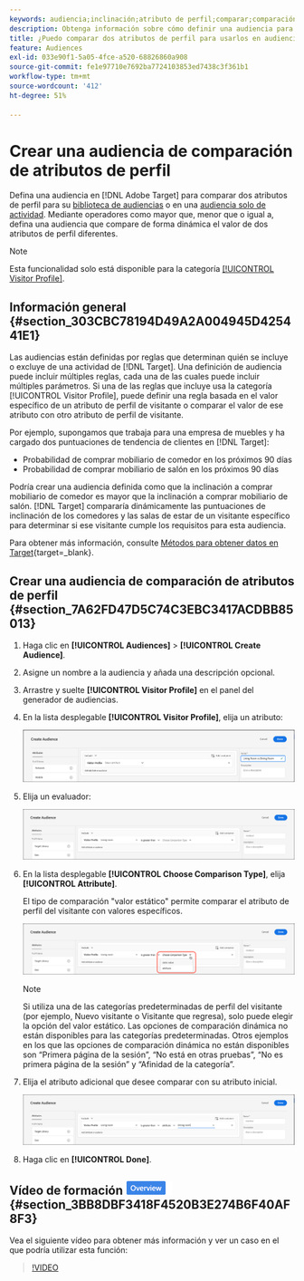 ```yaml
---
keywords: audiencia;inclinación;atributo de perfil;comparar;comparación;crear audiencia;creación de audiencia
description: Obtenga información sobre cómo definir una audiencia para comparar dos atributos de perfil.
title: ¿Puedo comparar dos atributos de perfil para usarlos en audiencias?
feature: Audiences
exl-id: 033e90f1-5a05-4fce-a520-68826860a908
source-git-commit: fe1e97710e7692ba7724103853ed7438c3f361b1
workflow-type: tm+mt
source-wordcount: '412'
ht-degree: 51%

---
```


# Crear una audiencia de comparación de atributos de perfil

Defina una audiencia en [!DNL Adobe Target] para comparar dos atributos de perfil para su [biblioteca de audiencias](/help/main/c-target/c-audiences/audiences.md) o en una [audiencia solo de actividad](/help/main/c-target/creating-activity-only-audience.md). Mediante operadores como mayor que, menor que o igual a, defina una audiencia que compare de forma dinámica el valor de dos atributos de perfil diferentes.

>[!NOTE]
>
>Esta funcionalidad solo está disponible para la categoría [[!UICONTROL Visitor Profile]](/help/main/c-target/c-audiences/c-target-rules/visitor-profile.md#concept_E972690B9A4C4372A34229FA37EDA38E).

## Información general {#section_303CBC78194D49A2A004945D425441E1}

Las audiencias están definidas por reglas que determinan quién se incluye o excluye de una actividad de [!DNL Target]. Una definición de audiencia puede incluir múltiples reglas, cada una de las cuales puede incluir múltiples parámetros. Si una de las reglas que incluye usa la categoría [!UICONTROL Visitor Profile], puede definir una regla basada en el valor específico de un atributo de perfil de visitante o comparar el valor de ese atributo con otro atributo de perfil de visitante.

Por ejemplo, supongamos que trabaja para una empresa de muebles y ha cargado dos puntuaciones de tendencia de clientes en [!DNL Target]:

* Probabilidad de comprar mobiliario de comedor en los próximos 90 días
* Probabilidad de comprar mobiliario de salón en los próximos 90 días

Podría crear una audiencia definida como que la inclinación a comprar mobiliario de comedor es mayor que la inclinación a comprar mobiliario de salón. [!DNL Target] compararía dinámicamente las puntuaciones de inclinación de los comedores y las salas de estar de un visitante específico para determinar si ese visitante cumple los requisitos para esta audiencia.

Para obtener más información, consulte [Métodos para obtener datos en Target](https://experienceleague.adobe.com/docs/target-dev/developer/implementation/methods/methods-to-get-data-into-target.html?lang=es){target=_blank}.

## Crear una audiencia de comparación de atributos de perfil {#section_7A62FD47D5C74C3EBC3417ACDBB85013}

1. Haga clic en **[!UICONTROL Audiences]** > **[!UICONTROL Create Audience]**.
1. Asigne un nombre a la audiencia y añada una descripción opcional.
1. Arrastre y suelte **[!UICONTROL Visitor Profile]** en el panel del generador de audiencias.
1. En la lista desplegable **[!UICONTROL Visitor Profile]**, elija un atributo:

   ![Puntuación de propensión 1](assets/propensity_score_1.png)

1. Elija un evaluador:

   ![Puntuación de propensión 2](assets/propensity_score_2.png)

1. En la lista desplegable **[!UICONTROL Choose Comparison Type]**, elija **[!UICONTROL Attribute]**.

   El tipo de comparación &quot;valor estático&quot; permite comparar el atributo de perfil del visitante con valores específicos.

   ![Puntuación de propensión 3](assets/propensity_score_3.png)

   >[!NOTE]
   >
   >Si utiliza una de las categorías predeterminadas de perfil del visitante (por ejemplo, Nuevo visitante o Visitante que regresa), solo puede elegir la opción del valor estático. Las opciones de comparación dinámica no están disponibles para las categorías predeterminadas. Otros ejemplos en los que las opciones de comparación dinámica no están disponibles son “Primera página de la sesión”, “No está en otras pruebas”, “No es primera página de la sesión” y “Afinidad de la categoría”.

1. Elija el atributo adicional que desee comparar con su atributo inicial.

   ![imagen propensity_score_4](assets/propensity_score_4.png)

1. Haga clic en **[!UICONTROL Done]**.

## Vídeo de formación ![Distintivo de información general](/help/main/assets/overview.png) {#section_3BB8DBF3418F4520B3E274B6F40AF8F3}

Vea el siguiente vídeo para obtener más información y ver un caso en el que podría utilizar esta función:

>[!VIDEO](https://video.tv.adobe.com/v/23218/)
